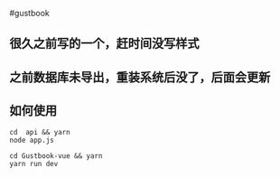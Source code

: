 #gustbook

## 很久之前写的一个，赶时间没写样式 
## 之前数据库未导出，重装系统后没了，后面会更新

## 如何使用

```
cd  api && yarn
node app.js
```
```
cd Gustbook-vue && yarn 
yarn run dev
```
